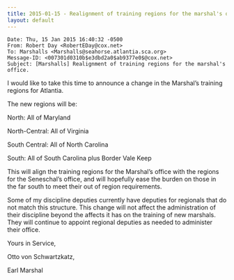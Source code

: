 ```yaml
---
title: 2015-01-15 - Realignment of training regions for the marshal's office.
layout: default
---
```


```
Date: Thu, 15 Jan 2015 16:40:32 -0500
From: Robert Day <RobertEDay@cox.net>
To: Marshalls <Marshalls@seahorse.atlantia.sca.org>
Message-ID: <007301d0310b$e3dbd2a0$ab9377e0$@cox.net>
Subject: [Marshalls] Realignment of training regions for the marshal's office.
```

I would like to take this time to announce a change in the Marshal’s training regions for Atlantia.

The new regions will be:

North:                   All of Maryland

North-Central:  All of Virginia

South Central:   All of North Carolina

South:                   All of South Carolina plus Border Vale Keep

This will align the training regions for the Marshal’s office with the regions for the Seneschal’s office, and will hopefully ease the burden on those in the far south to meet their out of region requirements.

Some of my discipline deputies currently have deputies for regionals that do not match this structure. This change will not affect the administration of their discipline beyond the affects it has on the training of new marshals. They will continue to appoint regional deputies as needed to administer their office.

 
Yours in Service,

Otto von Schwartzkatz,

Earl Marshal


